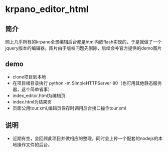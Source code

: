 # krpano_editor_html
## 简介
网上几乎所有的krpano全景编辑后台都是html内嵌flash实现的，于是就做了一个jquery版本的编辑器。图片由于版权问题先删除，后续会补官方提供的demo图片
## demo
+ clone项目到本地
+ 在项目根目录执行 python -m SimpleHTTPServer 80（也可用其他静态服务器，这个简单省事）
+ index_editor.html为编辑页
+ index.html为结果页
+ 页面公用tour.xml,编辑页保存时调用后台接口操作tour.xml

## 说明
+ 近期有空，会回顾此项目并做相应的整理，同时会上传一个配套的nodejs的本地操作文件的后台。
